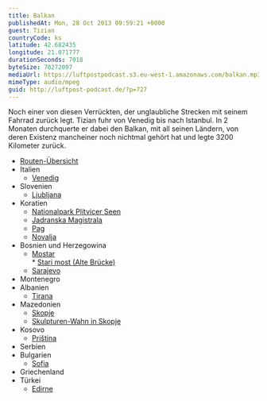 ```yaml
---
title: Balkan
publishedAt: Mon, 28 Oct 2013 09:59:21 +0000
guest: Tizian
countryCode: ks
latitude: 42.682435
longitude: 21.071777
durationSeconds: 7018
byteSize: 70272097
mediaUrl: https://luftpostpodcast.s3.eu-west-1.amazonaws.com/balkan.mp3
mimeType: audio/mpeg
guid: http://luftpost-podcast.de/?p=727
---
```


Noch einer von diesen Verrückten, der unglaubliche Strecken mit seinem Fahrrad zurück legt. Tizian fuhr von Venedig bis nach Istanbul. In 2 Monaten durchquerte er dabei den Balkan, mit all seinen Ländern, von deren Existenz mancheiner noch nichtmal gehört hat und legte 3200 Kilometer zurück. 
* [Routen-Übersicht](https://mapsengine.google.com/map/u/0/edit?mid=zGBygW91MfwA.kIYBP3laNPhg)
* Italien  
   * [Venedig](http://de.wikipedia.org/wiki/Venedig)
* Slovenien  
   * [Ljubljana](http://de.wikipedia.org/wiki/Ljubljana)
* Koratien  
   * [Nationalpark Plitvicer Seen](http://de.wikipedia.org/wiki/Plitvicer%5FSeen)  
   * [Jadranska Magistrala](http://de.wikipedia.org/wiki/Jadranska%5FMagistrala)  
   * [Pag](http://de.wikipedia.org/wiki/Pag)  
   * [Novalja](http://de.wikipedia.org/wiki/Novalja)
* Bosnien und Herzegowina  
   * [Mostar](http://de.wikipedia.org/wiki/Mostar)  
         * [Stari most (Alte Brücke)](http://de.wikipedia.org/wiki/Stari%5Fmost)  
   * [Sarajevo](http://de.wikipedia.org/wiki/Sarajevo)
* Montenegro
* Albanien  
   * [Tirana](http://de.wikipedia.org/wiki/Tirana)
* Mazedonien  
   * [Skopje](http://de.wikipedia.org/wiki/Skopje)  
   * [Skulpturen-Wahn in Skopje](http://www.tagesschau.de/videoblog/in%5Fwien%5Ffaengt%5Fder%5Fbalkan%5Fan/skopje-statuen100.html)
* Kosovo  
   * [Priština](http://de.wikipedia.org/wiki/Pri%C5%A1tina)
* Serbien
* Bulgarien  
   * [Sofia](http://de.wikipedia.org/wiki/Sofia)
* Griechenland
* Türkei  
   * [Edirne](http://de.wikipedia.org/wiki/Edirne)
